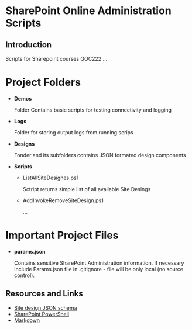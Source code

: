 # SharePoint Online Administration Scripts 
## Introduction 
Scripts for Sharepoint courses GOC222 ...

# Project Folders

* **Demos**

    Folder Contains basic scripts for testing connectivity and logging

* **Logs**

    Folder for storing output logs from running scrips

* **Designs**

    Fonder and its subfolders contains JSON formated design components

* **Scripts**

    * ListAllSiteDesignes.ps1

        Sctript returns simple list of all available Site Desings

    * AddInvokeRemoveSiteDesign.ps1

        ...

# Important Project Files

* **params.json**

    Contains sensitive SharePoint Administration information. If necessary include Params.json file in .gitignore - file will be only local (no source control).

## Resources and Links

- [Site design JSON schema](https://docs.microsoft.com/en-us/sharepoint/dev/declarative-customization/site-design-json-schema)
- [SharePoint PowerShell](https://docs.microsoft.com/en-us/powershell/sharepoint/?view=sharepoint-ps)
- [Markdown](https://commonmark.org/help/)
